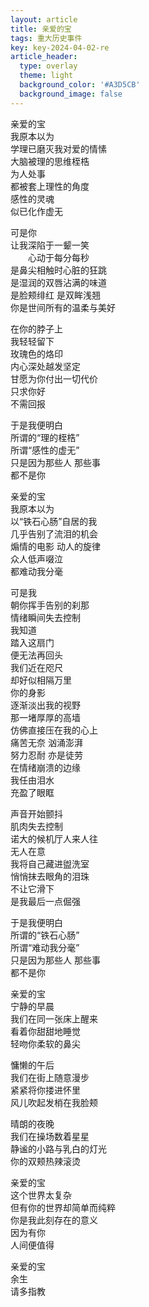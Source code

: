 ```yaml
---
layout: article
title: 亲爱的宝
tags: 重大历史事件
key: key-2024-04-02-re
article_header:
  type: overlay
  theme: light
  background_color: '#A3D5CB'
  background_image: false
---
```


亲爱的宝  
我原本以为  
学理已磨灭我对爱的情愫  
大脑被理的思维桎梏  
为人处事  
都被套上理性的角度  
感性的灵魂  
似已化作虚无  
<!--more-->

可是你  
让我深陷于一颦一笑  
&emsp;&emsp;心动于每分每秒  
是鼻尖相触时心脏的狂跳  
是湿润的双唇沾满的味道  
是脸颊绯红 是双眸浅翘  
你是世间所有的温柔与美好  

在你的脖子上  
我轻轻留下  
玫瑰色的烙印  
内心深处越发坚定  
甘愿为你付出一切代价  
只求你好  
不需回报  

于是我便明白  
所谓的“理的桎梏”  
所谓“感性的虚无”  
只是因为那些人 那些事  
都不是你  

亲爱的宝  
我原本以为  
以“铁石心肠”自居的我  
几乎告别了流泪的机会  
煽情的电影 动人的旋律  
众人低声啜泣  
都难动我分毫  

可是我  
朝你挥手告别的刹那  
情绪瞬间失去控制  
我知道  
踏入这扇门  
便无法再回头  
我们近在咫尺  
却好似相隔万里  
你的身影  
逐渐淡出我的视野  
那一堵厚厚的高墙  
仿佛直接压在我的心上  
痛苦无奈 汹涌澎湃  
努力忍耐 亦是徒劳  
在情绪崩溃的边缘  
我任由泪水  
充盈了眼眶  

声音开始颤抖  
肌肉失去控制  
诺大的候机厅人来人往  
无人在意  
我将自己藏进盥洗室  
悄悄抹去眼角的泪珠  
不让它滑下  
是我最后一点倔强  

于是我便明白  
所谓的“铁石心肠”  
所谓“难动我分毫”  
只是因为那些人 那些事  
都不是你  

亲爱的宝  
宁静的早晨  
我们在同一张床上醒来  
看着你甜甜地睡觉  
轻吻你柔软的鼻尖  

慵懒的午后  
我们在街上随意漫步  
紧紧将你搂进怀里  
风儿吹起发梢在我脸颊  

晴朗的夜晚  
我们在操场数着星星  
静谧的小路与乳白的灯光  
你的双颊热辣滚烫  

亲爱的宝  
这个世界太复杂  
但有你的世界却简单而纯粹  
你是我此刻存在的意义  
因为有你  
人间便值得  

亲爱的宝  
余生  
请多指教  